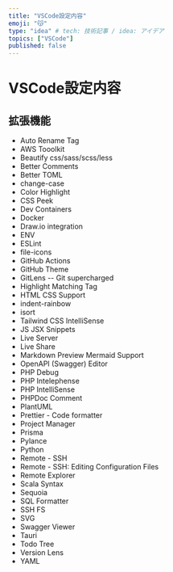 ```yaml
---
title: "VSCode設定内容"
emoji: "😽"
type: "idea" # tech: 技術記事 / idea: アイデア
topics: ["VSCode"]
published: false
---
```


# VSCode設定内容

## 拡張機能

* Auto Rename Tag
* AWS Tooolkit
* Beautify css/sass/scss/less
* Better Comments
* Better TOML
* change-case
* Color Highlight
* CSS Peek
* Dev Containers
* Docker
* Draw.io integration
* ENV
* ESLint
* file-icons
* GitHub Actions
* GitHub Theme
* GitLens -- Git supercharged
* Highlight Matching Tag
* HTML CSS Support
* indent-rainbow
* isort
* Tailwind CSS IntelliSense
* JS JSX Snippets
* Live Server
* Live Share
* Markdown Preview Mermaid Support
* OpenAPI (Swagger) Editor
* PHP Debug
* PHP Intelephense
* PHP IntelliSense
* PHPDoc Comment
* PlantUML
* Prettier - Code formatter
* Project Manager
* Prisma
* Pylance
* Python
* Remote - SSH
* Remote - SSH: Editing Configuration Files
* Remote Explorer
* Scala Syntax
* Sequoia
* SQL Formatter
* SSH FS
* SVG
* Swagger Viewer
* Tauri
* Todo Tree
* Version Lens
* YAML